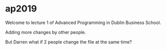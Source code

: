 # ap2019

Welcome to lecture 1 of Advanced Programming in Dublin Business School.

Adding more changes by other people.

But Darren what if 2 people change the file at the same time?